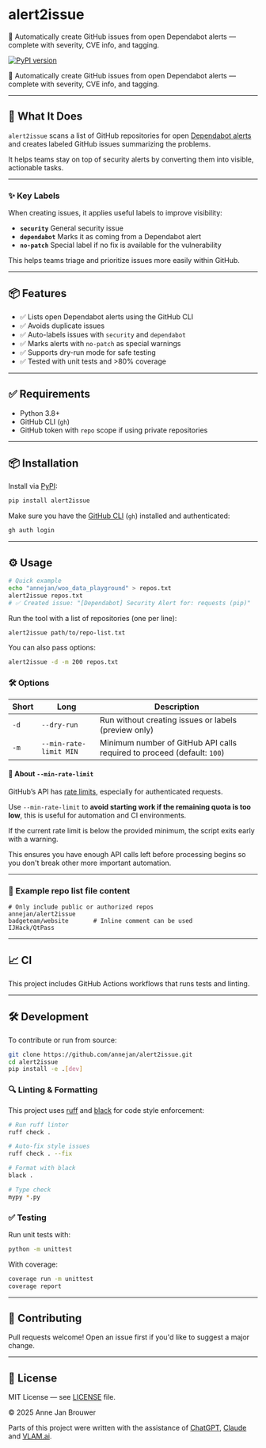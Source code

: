 # alert2issue

🔐 Automatically create GitHub issues from open Dependabot alerts — complete with severity, CVE info, and tagging.

[![PyPI version](https://badge.fury.io/py/alert2issue.svg)](https://badge.fury.io/py/alert2issue)

🔐 Automatically create GitHub issues from open Dependabot alerts — complete with severity, CVE info, and tagging.

---

## 🚀 What It Does

`alert2issue` scans a list of GitHub repositories for open [Dependabot alerts](https://docs.github.com/en/code-security/dependabot) and creates labeled GitHub issues summarizing the problems.

It helps teams stay on top of security alerts by converting them into visible, actionable tasks.

---

### ✨ Key Labels

When creating issues, it applies useful labels to improve visibility:

- **`security`** General security issue
- **`dependabot`** Marks it as coming from a Dependabot alert
- **`no-patch`** Special label if no fix is available for the vulnerability

This helps teams triage and prioritize issues more easily within GitHub.

---

## 📦 Features

- ✅ Lists open Dependabot alerts using the GitHub CLI
- ✅ Avoids duplicate issues
- ✅ Auto-labels issues with `security` and `dependabot`
- ✅ Marks alerts with `no-patch` as special warnings
- ✅ Supports dry-run mode for safe testing
- ✅ Tested with unit tests and >80% coverage

---

## ✅ Requirements

- Python 3.8+
- GitHub CLI (`gh`)
- GitHub token with `repo` scope if using private repositories

---

## 📦 Installation

Install via [PyPI](https://pypi.org/project/alert2issue/):

```bash
pip install alert2issue
```

Make sure you have the [GitHub CLI](https://cli.github.com/) (`gh`) installed and authenticated:

```bash
gh auth login
```

---

## ⚙️ Usage

```bash
# Quick example
echo "annejan/woo_data_playground" > repos.txt
alert2issue repos.txt
# ✅ Created issue: "[Dependabot] Security Alert for: requests (pip)"
```

Run the tool with a list of repositories (one per line):

```bash
alert2issue path/to/repo-list.txt
```

You can also pass options:

```bash
alert2issue -d -m 200 repos.txt
```

### 🛠 Options

| Short | Long                   | Description                                                             |
| ----- | ---------------------- | ----------------------------------------------------------------------- |
| `-d`  | `--dry-run`            | Run without creating issues or labels (preview only)                    |
| `-m`  | `--min-rate-limit MIN` | Minimum number of GitHub API calls required to proceed (default: `100`) |

#### 🧠 About `--min-rate-limit`

GitHub’s API has [rate limits](https://docs.github.com/en/rest/overview/resources-in-the-rest-api#rate-limiting), especially for authenticated requests.

Use `--min-rate-limit` to **avoid starting work if the remaining quota is too low**, this is useful for automation and CI environments.

If the current rate limit is below the provided minimum, the script exits early with a warning.

This ensures you have enough API calls left before processing begins so you don't break other more important automation.

---

### 📄 Example repo list file content

```text
# Only include public or authorized repos
annejan/alert2issue
badgeteam/website       # Inline comment can be used
IJHack/QtPass
```

---

## 📈 CI

This project includes GitHub Actions workflows that runs tests and linting.

---

## 🛠 Development

To contribute or run from source:

```bash
git clone https://github.com/annejan/alert2issue.git
cd alert2issue
pip install -e .[dev]
```

### 🔍 Linting & Formatting

This project uses [ruff](https://docs.astral.sh/ruff/) and [black](https://black.readthedocs.io/) for code style enforcement:

```bash
# Run ruff linter
ruff check .

# Auto-fix style issues
ruff check . --fix

# Format with black
black .

# Type check
mypy *.py
```

### ✅ Testing

Run unit tests with:

```bash
python -m unittest
```

With coverage:

```bash
coverage run -m unittest
coverage report
```

---

## 🙋 Contributing

Pull requests welcome! Open an issue first if you'd like to suggest a major change.

---

## 📄 License

MIT License — see [LICENSE](./LICENSE) file.

© 2025 Anne Jan Brouwer

Parts of this project were written with the assistance of [ChatGPT](https://openai.com/chatgpt), [Claude](https://www.anthropic.com/claude) and [VLAM.ai](https://vlam.ai/).
